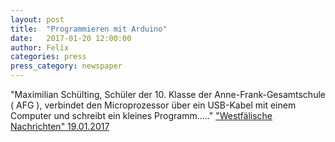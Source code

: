 ```yaml
---
layout: post
title:  "Programmieren mit Arduino"
date:   2017-01-20 12:00:00
author: Felix
categories: press
press_category: newspaper
---
```

"Maximilian Schülting, Schüler der 10. Klasse der Anne-Frank-Gesamtschule ( AFG ), verbindet den Microprozessor über ein USB-Kabel mit einem Computer und schreibt ein kleines Programm....."
<a href=http://www.wn.de/Muensterland/Kreis-Coesfeld/Havixbeck/2667544-Anne-Frank-Gesamtschule-Havixbeck-Programmieren-mit-Arduino target="_blank">"Westfälische Nachrichten" 19.01.2017</a>
